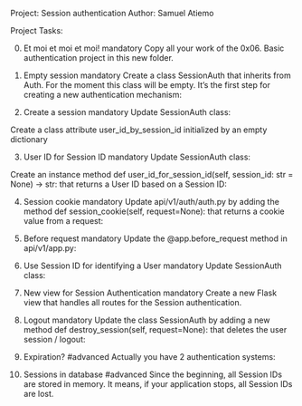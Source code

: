 Project: Session authentication
Author: Samuel Atiemo

Project Tasks:

0. Et moi et moi et moi!
mandatory
Copy all your work of the 0x06. Basic authentication project in this new folder.

1. Empty session
mandatory
Create a class SessionAuth that inherits from Auth. For the moment this class will be empty. It’s the first step for creating a new authentication mechanism:

2. Create a session
mandatory
Update SessionAuth class:

Create a class attribute user_id_by_session_id initialized by an empty dictionary

3. User ID for Session ID
mandatory
Update SessionAuth class:

Create an instance method def user_id_for_session_id(self, session_id: str = None) -> str: that returns a User ID based on a Session ID:

4. Session cookie
mandatory
Update api/v1/auth/auth.py by adding the method def session_cookie(self, request=None): that returns a cookie value from a request:

5. Before request
mandatory
Update the @app.before_request method in api/v1/app.py:

6. Use Session ID for identifying a User
mandatory
Update SessionAuth class:

7. New view for Session Authentication
mandatory
Create a new Flask view that handles all routes for the Session authentication.

8. Logout
mandatory
Update the class SessionAuth by adding a new method def destroy_session(self, request=None): that deletes the user session / logout:

9. Expiration?
#advanced
Actually you have 2 authentication systems:

10. Sessions in database
#advanced
Since the beginning, all Session IDs are stored in memory. It means, if your application stops, all Session IDs are lost.




